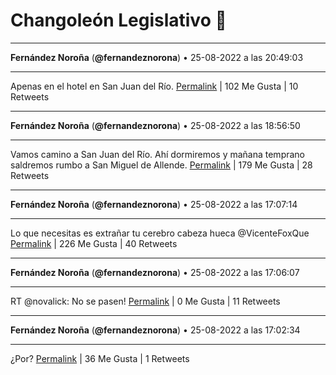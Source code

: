 # Changoleón Legislativo 🙈
*****
**Fernández Noroña** (**@fernandeznorona**) • 25-08-2022 a las 20:49:03
*****
Apenas en el hotel en San Juan del Río.
[Permalink](https://twitter.com/fernandeznorona/status/1563025711937761281) | 102 Me Gusta | 10 Retweets
*****
**Fernández Noroña** (**@fernandeznorona**) • 25-08-2022 a las 18:56:50
*****
Vamos camino a San Juan del Río. Ahí dormiremos y mañana temprano saldremos rumbo a San Miguel de Allende.
[Permalink](https://twitter.com/fernandeznorona/status/1562997469654700032) | 179 Me Gusta | 28 Retweets
*****
**Fernández Noroña** (**@fernandeznorona**) • 25-08-2022 a las 17:07:14
*****
Lo que necesitas es extrañar tu cerebro cabeza hueca @VicenteFoxQue
[Permalink](https://twitter.com/fernandeznorona/status/1562969886133207040) | 226 Me Gusta | 40 Retweets
*****
**Fernández Noroña** (**@fernandeznorona**) • 25-08-2022 a las 17:06:07
*****
RT @novalick: No se pasen!
[Permalink](https://twitter.com/fernandeznorona/status/1562969605814988800) | 0 Me Gusta | 11 Retweets
*****
**Fernández Noroña** (**@fernandeznorona**) • 25-08-2022 a las 17:02:34
*****
¿Por?
[Permalink](https://twitter.com/fernandeznorona/status/1562968711891656704) | 36 Me Gusta | 1 Retweets